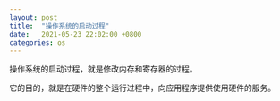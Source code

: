 ```yaml
---
layout: post
title:  "操作系统的启动过程"
date:   2021-05-23 22:02:00 +0800
categories: os
---
```


操作系统的启动过程，就是修改内存和寄存器的过程。

它的目的，就是在硬件的整个运行过程中，向应用程序提供使用硬件的服务。